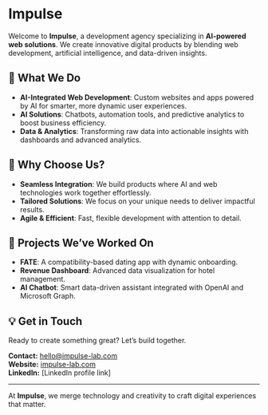 # Impulse

Welcome to **Impulse**, a development agency specializing in **AI-powered web solutions**. We create innovative digital products by blending web development, artificial intelligence, and data-driven insights.

## 🚀 What We Do

- **AI-Integrated Web Development**: Custom websites and apps powered by AI for smarter, more dynamic user experiences.
- **AI Solutions**: Chatbots, automation tools, and predictive analytics to boost business efficiency.
- **Data & Analytics**: Transforming raw data into actionable insights with dashboards and advanced analytics.

## 🌟 Why Choose Us?

- **Seamless Integration**: We build products where AI and web technologies work together effortlessly.
- **Tailored Solutions**: We focus on your unique needs to deliver impactful results.
- **Agile & Efficient**: Fast, flexible development with attention to detail.

## 💼 Projects We’ve Worked On

- **FATE**: A compatibility-based dating app with dynamic onboarding.
- **Revenue Dashboard**: Advanced data visualization for hotel management.
- **AI Chatbot**: Smart data-driven assistant integrated with OpenAI and Microsoft Graph.

## 💡 Get in Touch

Ready to create something great? Let’s build together.

**Contact:** hello@impulse-lab.com  
**Website:** [impulse-lab.com](https://impulse-lab.com)  
**LinkedIn:** [LinkedIn profile link]  

---

At **Impulse**, we merge technology and creativity to craft digital experiences that matter.
